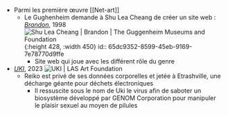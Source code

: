 - Parmi les première œuvre [[Net-art]]
	- Le Gughenheim demande à Shu Lea Cheang de créer un site web : [*Brandon*](https://brandon.guggenheim.org/), 1998 ![Shu Lea Cheang | Brandon | The Guggenheim Museums and Foundation](https://www.guggenheim.org/wp-content/uploads/1998/01/2005.44_web-1.jpg){:height 428, :width 450}
	  id:: 65dc9352-8599-45eb-9169-7e78770d9ffe
		- Site web qui joue avec les différent rôle du genre
- [*UKI*](https://www.centrepompidou.fr/fr/programme/agenda/evenement/di8W8ok), 2023 ![UKI | LAS Art Foundation](https://cdn.sanity.io/images/sp7kseaf/production-09-01-23/49d311320df63a786807454140e4a47f1d6c3bda-5120x2880.png?rect=1,0,5118,2880&w=1777&h=1000&fit=max&auto=format)
	- Reiko est privé de ses données corporelles et jetée à Etrashville, une décharge géante pour déchets électroniques
		- Il ressuscite sous le nom de Uki le virus afin de saboter un biosystème développé par GENOM Corporation pour manipuler le plaisir sexuel au moyen de pilules